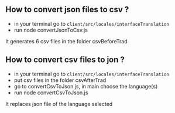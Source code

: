 ## How to convert json files to csv ?

- in your terminal go to `client/src/locales/interfaceTranslation`
- run node convertJsonToCsv.js

It generates 6 csv files in the folder csvBeforeTrad

## How to convert csv files to jon ?

- in your terminal go to `client/src/locales/interfaceTranslation`
- put csv files in the folder csvAfterTrad
- go to convertCsvToJson.js, in main choose the language(s)
- run node convertCsvToJson.js

It replaces json file of the language selected
